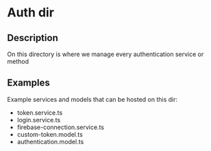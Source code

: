 # Auth dir

## Description
On this directory is where we manage every authentication service or method

## Examples
Example services and models that can be hosted on this dir:
 - token.service.ts
 - login.service.ts
 - firebase-connection.service.ts
 - custom-token.model.ts
 - authentication.model.ts
